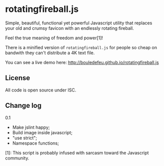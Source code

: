rotatingfireball.js
===================

Simple, beautiful, functional yet powerful Javascript utility that
replaces your old and crumsy favicon with an endlessly rotating fireball.

Feel the true meaning of freedom and power[1]!

There is a minified version of `rotatingfireball.js` for people so
cheap on bandwith they can't distribute a 4K text file.

You can see a live demo here: http://bouledefeu.github.io/rotatingfireball.js

License
-------

All code is open source under ISC.

Change log
----------

0.1

* Make jslint happy;
* Build image inside javascript;
* "use strict";
* Namespace functions;

[1]: This script is probably infused with sarcasm toward the Javascript
     community.
